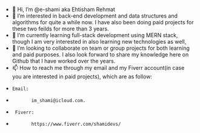 - 👋 Hi, I’m @e-shami aka Ehtisham Rehmat
- 👀 I’m interested in back-end development and data structures and algorithms for quite a while now. I have also been doing paid projects for these two feilds for more than 3 years.
- 🌱 I’m currently learning full-stack development using MERN stack, though I am very interested in also learning new technologies as well,
- 💞️ I’m looking to collaborate on team or group projects for both learning and paid purposes. I also look forward to share my knowledge here on Github that I have worked over the years.
- 📫 How to reach me through my email and my Fiverr account(in case you are interested in paid projects), which are as follow:
- 
      Email: 
-
             im_shami@icloud.com.
-
       Fiverr:
-
             https://www.fiverr.com/shamidevs/

<!---
e-shami/e-shami is a ✨ special ✨ repository because its `README.md` (this file) appears on your GitHub profile.
You can click the Preview link to take a look at your changes.
--->
